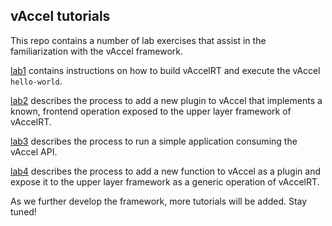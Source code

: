 ## vAccel tutorials

This repo contains a number of lab exercises that assist in the familiarization
with the vAccel framework.

[lab1](https://github.com/nubificus/vaccel-tutorials/tree/main/lab1) contains
instructions on how to build vAccelRT and execute the vAccel `hello-world`.

[lab2](https://github.com/nubificus/vaccel-tutorials/tree/main/lab2) describes
the process to add a new plugin to vAccel that implements a known, frontend
operation exposed to the upper layer framework of vAccelRT.

[lab3](https://github.com/nubificus/vaccel-tutorials/tree/main/lab3) describes
the process to run a simple application consuming the vAccel API.

[lab4](https://github.com/nubificus/vaccel-tutorials/tree/main/lab4) describes
the process to add a new function to vAccel as a plugin and expose it to the
upper layer framework as a generic operation of vAccelRT.

As we further develop the framework, more tutorials will be added. Stay tuned!
